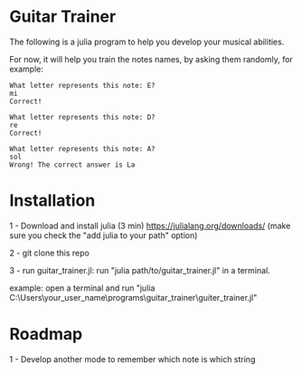 # Guitar Trainer

The following is a julia program to help you develop your musical abilities.

For now, it will help you train the notes names, by asking them randomly, for example:

```
What letter represents this note: E?
mi
Correct!

What letter represents this note: D?
re
Correct!

What letter represents this note: A?
sol
Wrong! The correct answer is La
```

# Installation

1 - Download and install julia (3 min) https://julialang.org/downloads/ (make sure you check the "add julia to your path" option)

2 - git clone this repo

3 - run guitar_trainer.jl: run "julia path/to/guitar_trainer.jl" in a terminal.

example: open a terminal and run "julia C:\Users\your_user_name\programs\guitar_trainer\guiter_trainer.jl" 

# Roadmap

1 - Develop another mode to remember which note is which string
